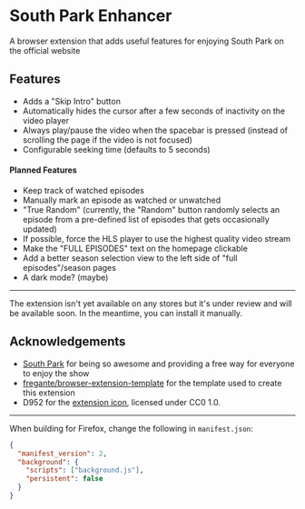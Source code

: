 # South Park Enhancer
A browser extension that adds useful features for enjoying South Park on the official website

## Features
* Adds a "Skip Intro" button
* Automatically hides the cursor after a few seconds of inactivity on the video player
* Always play/pause the video when the spacebar is pressed (instead of scrolling
  the page if the video is not focused)
* Configurable seeking time (defaults to 5 seconds)

#### Planned Features
* Keep track of watched episodes
* Manually mark an episode as watched or unwatched
* "True Random" (currently, the "Random" button randomly selects an episode from 
  a pre-defined list of episodes that gets occasionally updated)
* If possible, force the HLS player to use the highest quality video stream
* Make the "FULL EPISODES" text on the homepage clickable
* Add a better season selection view to the left side of "full episodes"/season pages
* A dark mode? (maybe)

---

The extension isn't yet available on any stores but it's under review and will be
available soon. In the meantime, you can install it manually.

## Acknowledgements
* [South Park](https://www.southparkstudios.com) for being so awesome and providing a free
  way for everyone to enjoy the show
* [fregante/browser-extension-template](https://github.com/fregante/browser-extension-template)
  for the template used to create this extension
* D952 for the [extension icon](https://commons.wikimedia.org/wiki/File:Stan_Marsh.svg),
  licensed under CC0 1.0.

---

When building for Firefox, change the following in `manifest.json`:
```json
{
  "manifest_version": 2,
  "background": {
    "scripts": ["background.js"],
    "persistent": false
  }
}
```